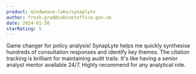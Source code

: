 ```yaml
---
product: mindweave-labs/synaplyte
author: fresh.grad@cabinetoffice.gov.uk
date: 2024-01-30
starRating: 5
---
```


Game changer for policy analysis! SynapLyte helps me quickly synthesise hundreds of consultation responses and identify key themes. The citation tracking is brilliant for maintaining audit trails. It's like having a senior analyst mentor available 24/7. Highly recommend for any analytical role.
